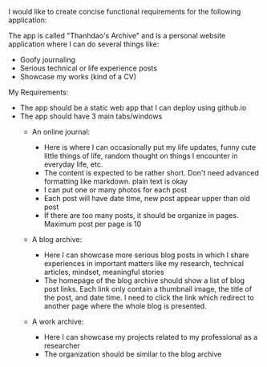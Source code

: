 I would like to create concise functional requirements for the following application:

The app is called "Thanhdao's Archive" and is a personal website application where I can do several things like: 
- Goofy journaling 
- Serious technical or life experience posts 
- Showcase my works (kind of a CV)

My Requirements:

- The app should be a static web app that I can deploy using github.io
- The app should have 3 main tabs/windows
    - An online journal:
        + Here is where I can occasionally put my life updates, funny cute little things of life, random thought on things I encounter in everyday life, etc.
        + The content is expected to be rather short. Don't need advanced formatting like markdown. plain text is okay
        + I can put one or many photos for each post
        + Each post will have date time, new post appear upper than old post
        + If there are too many posts, it should be organize in pages. Maximum post per page is 10

    - A blog archive:
        + Here I can showcase more serious blog posts in which I share experiences in important matters like my research, technical articles, mindset, meaningful stories
        + The homepage of the blog archive should show a list of blog post links. Each link only contain a thumbnail image, the title of the post, and date time. I need to click the link which redirect to another page where the whole blog is presented.
        
    - A work archive:
        + Here I can showcase my projects related to my professional as a researcher
        + The organization should be similar to the blog archive
